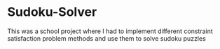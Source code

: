 # Sudoku-Solver
This was a school project where I had to implement different constraint satisfaction problem methods and use them to solve sudoku puzzles
